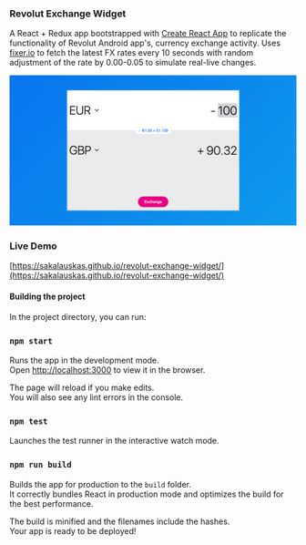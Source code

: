 ### Revolut Exchange Widget

A React + Redux app bootstrapped with [Create React App](https://github.com/facebookincubator/create-react-app) to replicate the functionality of Revolut Android app's, currency exchange activity. Uses [fixer.io](http://fixer.io) to fetch the latest FX rates every 10 seconds with random adjustment of the rate by 0.00-0.05 to simulate real-live changes.

![Screenshot of Revolut Exchange Widget](screenshot.png)


### Live Demo

[https://sakalauskas.github.io/revolut-exchange-widget/](https://sakalauskas.github.io/revolut-exchange-widget/)
#### Building the project

In the project directory, you can run:

### `npm start`

Runs the app in the development mode.<br>
Open [http://localhost:3000](http://localhost:3000) to view it in the browser.

The page will reload if you make edits.<br>
You will also see any lint errors in the console.

### `npm test`

Launches the test runner in the interactive watch mode.<br>

### `npm run build`

Builds the app for production to the `build` folder.<br>
It correctly bundles React in production mode and optimizes the build for the best performance.

The build is minified and the filenames include the hashes.<br>
Your app is ready to be deployed!
